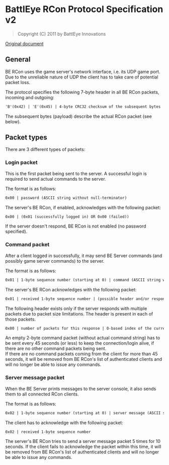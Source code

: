 # BattlEye RCon Protocol Specification v2

> Copyright (C) 2011 by BattlEye Innovations

[Original document](https://www.battleye.com/downloads/BERConProtocol.txt)

## General

BE RCon uses the game server's network interface, i.e. its UDP game port.  
Due to the unreliable nature of UDP the client has to take care of potential
packet loss.

The protocol specifies the following 7-byte header in all BE RCon packets,
incoming and outgoing:

```txt
'B'(0x42) | 'E'(0x45) | 4-byte CRC32 checksum of the subsequent bytes | 0xFF
```

The subsequent bytes (payload) describe the actual RCon packet (see below).

## Packet types

There are 3 different types of packets:

### Login packet

This is the first packet being sent to the server. A successful login is
required to send actual commands to the server.

The format is as follows:

```txt
0x00 | password (ASCII string without null-terminator)
```

The server's BE RCon, if enabled, acknowledges with the following packet:

```txt
0x00 | (0x01 (successfully logged in) OR 0x00 (failed))
```

If the server doesn't respond, BE RCon is not enabled (no password
specified).

### Command packet

After a client logged in successfully, it may send BE Server commands (and
possibly game server commands) to the server.

The format is as follows:

```txt
0x01 | 1-byte sequence number (starting at 0) | command (ASCII string without null-terminator)
```

The server's BE RCon acknowledges with the following packet:

```txt
0x01 | received 1-byte sequence number | (possible header and/or response (ASCII string without null-terminator) OR nothing)
```

The following header exists only if the server responds with multiple
packets due to packet size limitations. The header is present in each of
those packets.

```txt
0x00 | number of packets for this response | 0-based index of the current packet
```

An empty 2-byte command packet (without actual command string) has to be
sent every 45 seconds (or less) to keep the connection/login alive, if there
are no other command packets being sent.  
If there are no command packets coming from the client for more than 45
seconds, it will be removed from BE RCon's list of authenticated clients and
will no longer be able to issue any commands.

### Server message packet

When the BE Server prints messages to the server console, it also sends them
to all connected RCon clients.

The format is as follows:

```txt
0x02 | 1-byte sequence number (starting at 0) | server message (ASCII string without null-terminator)
```

The client has to acknowledge with the following packet:

```txt
0x02 | received 1-byte sequence number
```

The server's BE RCon tries to send a server message packet 5 times for 10
seconds. If the client fails to acknowledge the packet within this time, it
will be removed from BE RCon's list of authenticated clients and will no
longer be able to issue any commands.
